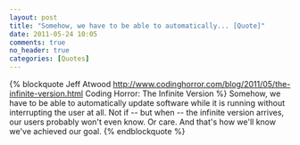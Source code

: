 ```yaml
---
layout: post
title: "Somehow, we have to be able to automatically... [Quote]"
date: 2011-05-24 10:05
comments: true
no_header: true
categories: [Quotes]
---
```

{% blockquote Jeff Atwood http://www.codinghorror.com/blog/2011/05/the-infinite-version.html Coding Horror: The Infinite Version %}
Somehow, we have to be able to automatically update software while it is running without interrupting the user at all. Not if -- but when -- the infinite version arrives, our users probably won't even know. Or care. And that's how we'll know we've achieved our goal.
{% endblockquote %}
